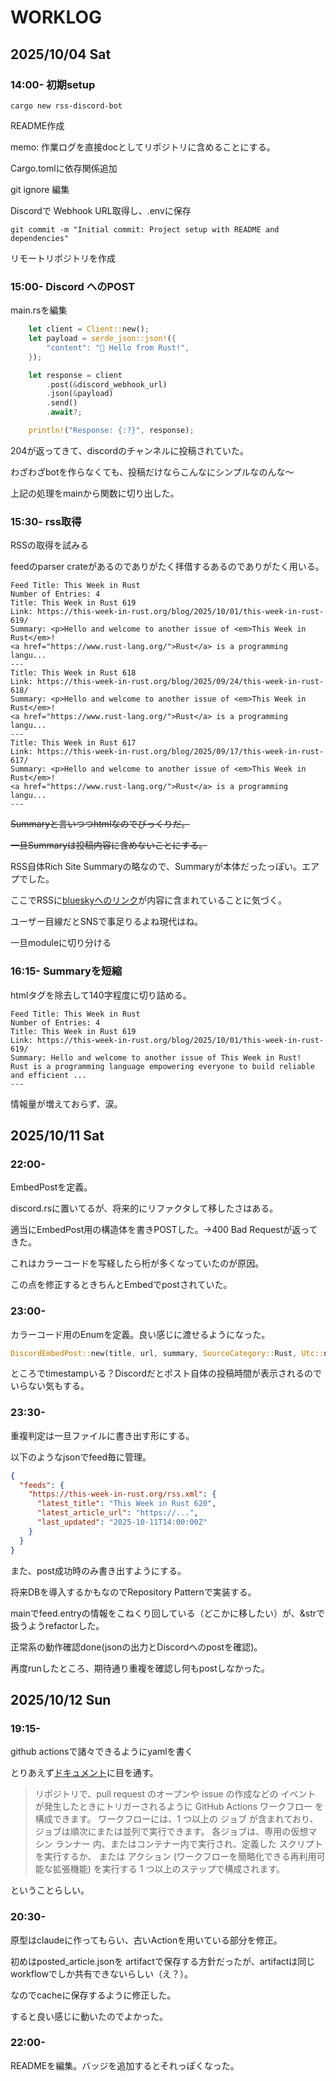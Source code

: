 # WORKLOG

## 2025/10/04 Sat

### 14:00- 初期setup

`cargo new rss-discord-bot`

README作成

memo: 作業ログを直接docとしてリポジトリに含めることにする。

Cargo.tomlに依存関係追加

git ignore 編集

Discordで Webhook URL取得し、.envに保存

`git commit -m "Initial commit: Project setup with README and dependencies"`

リモートリポジトリを作成

### 15:00- Discord へのPOST

main.rsを編集

```rust
    let client = Client::new();
    let payload = serde_json::json!({
        "content": "🦀 Hello from Rust!",
    });

    let response = client
        .post(&discord_webhook_url)
        .json(&payload)
        .send()
        .await?;

    println!("Response: {:?}", response);
```

204が返ってきて、discordのチャンネルに投稿されていた。

わざわざbotを作らなくても、投稿だけならこんなにシンプルなのんな〜

上記の処理をmainから関数に切り出した。

### 15:30- rss取得

RSSの取得を試みる

feedのparser crateがあるのでありがたく拝借するあるのでありがたく用いる。

```
Feed Title: This Week in Rust
Number of Entries: 4
Title: This Week in Rust 619
Link: https://this-week-in-rust.org/blog/2025/10/01/this-week-in-rust-619/
Summary: <p>Hello and welcome to another issue of <em>This Week in Rust</em>!
<a href="https://www.rust-lang.org/">Rust</a> is a programming langu...
---
Title: This Week in Rust 618
Link: https://this-week-in-rust.org/blog/2025/09/24/this-week-in-rust-618/
Summary: <p>Hello and welcome to another issue of <em>This Week in Rust</em>!
<a href="https://www.rust-lang.org/">Rust</a> is a programming langu...
---
Title: This Week in Rust 617
Link: https://this-week-in-rust.org/blog/2025/09/17/this-week-in-rust-617/
Summary: <p>Hello and welcome to another issue of <em>This Week in Rust</em>!
<a href="https://www.rust-lang.org/">Rust</a> is a programming langu...
---
```

<s>Summaryと言いつつhtmlなのでびっくりだ。

一旦Summaryは投稿内容に含めないことにする。</s>

 RSS自体Rich Site Summaryの略なので、Summaryが本体だったっぽい。エアプでした。

ここでRSSに[blueskyへのリンク](https://bsky.app/profile/thisweekinrust.bsky.social)が内容に含まれていることに気づく。

ユーザー目線だとSNSで事足りるよね現代はね。

一旦moduleに切り分ける

### 16:15- Summaryを短縮

htmlタグを除去して140字程度に切り詰める。

```
Feed Title: This Week in Rust
Number of Entries: 4
Title: This Week in Rust 619
Link: https://this-week-in-rust.org/blog/2025/10/01/this-week-in-rust-619/
Summary: Hello and welcome to another issue of This Week in Rust!
Rust is a programming language empowering everyone to build reliable and efficient ...
---
```

情報量が増えておらず、涙。

## 2025/10/11 Sat

### 22:00-

EmbedPostを定義。

discord.rsに置いてるが、将来的にリファクタして移したさはある。

適当にEmbedPost用の構造体を書きPOSTした。→400 Bad Requestが返ってきた。

これはカラーコードを写経したら桁が多くなっていたのが原因。

この点を修正するときちんとEmbedでpostされていた。

### 23:00-

カラーコード用のEnumを定義。良い感じに渡せるようになった。

```rust
DiscordEmbedPost::new(title, url, summary, SourceCategory::Rust, Utc::now());
```

ところでtimestampいる？Discordだとポスト自体の投稿時間が表示されるのでいらない気もする。

### 23:30-

重複判定は一旦ファイルに書き出す形にする。

以下のようなjsonでfeed毎に管理。

```json
{
  "feeds": {
    "https://this-week-in-rust.org/rss.xml": {
      "latest_title": "This Week in Rust 620",
      "latest_article_url": "https://...",
      "last_updated": "2025-10-11T14:00:00Z"
    }
  }
}
```

また、post成功時のみ書き出すようにする。

将来DBを導入するかもなのでRepository Patternで実装する。

mainでfeed.entryの情報をこねくり回している（どこかに移したい）が、&strで扱うようrefactorした。

正常系の動作確認done(jsonの出力とDiscordへのpostを確認)。

再度runしたところ、期待通り重複を確認し何もpostしなかった。

## 2025/10/12 Sun

### 19:15-

github actionsで諸々できるようにyamlを書く

とりあえず[ドキュメント](https://docs.github.com/ja/actions)に目を通す。

> リポジトリで、pull request のオープンや issue の作成などの イベント が発生したときにトリガーされるように GitHub Actions ワークフロー を構成できます。
ワークフローには、1 つ以上の ジョブ が含まれており、ジョブは順次にまたは並列で実行できます。
各ジョブは、専用の仮想マシン ランナー 内、またはコンテナー内で実行され、定義した スクリプト を実行するか、
または アクション (ワークフローを簡略化できる再利用可能な拡張機能) を実行する 1 つ以上のステップで構成されます。

ということらしい。

### 20:30-

原型はclaudeに作ってもらい、古いActionを用いている部分を修正。

初めはposted_article.jsonを artifactで保存する方針だったが、artifactは同じworkflowでしか共有できないらしい（え？）。

なのでcacheに保存するように修正した。

すると良い感じに動いたのでよかった。

### 22:00-

READMEを編集。バッジを追加するとそれっぽくなった。
